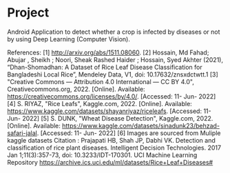# Project 

Android Application to detect whether a crop is infected by diseases or not by using Deep Learning (Computer Vision). 


References:
[1] http://arxiv.org/abs/1511.08060.
[2] Hossain, Md Fahad; Abujar , Sheikh ; Noori, Sheak Rashed Haider ; Hossain, Syed Akhter (2021), “Dhan-Shomadhan: A Dataset of Rice Leaf Disease Classification for Bangladeshi Local Rice”, Mendeley Data, V1, doi: 10.17632/znsxdctwtt.1
[3] "Creative Commons — Attribution 4.0 International — CC BY 4.0", Creativecommons.org, 2022. [Online]. Available: https://creativecommons.org/licenses/by/4.0/. [Accessed: 11- Jun- 2022]
[4] S. RIYAZ, "Rice Leafs", Kaggle.com, 2022. [Online]. Available: https://www.kaggle.com/datasets/shayanriyaz/riceleafs. [Accessed: 11- Jun- 2022]
[5] S. DUNK, "Wheat Disease Detection", Kaggle.com, 2022. [Online]. Available: https://www.kaggle.com/datasets/sinadunk23/behzad-safari-jalal. [Accessed: 11- Jun- 2022]
[6] Images are sourced from Muliple kaggle datasets
Citation :
Prajapati HB, Shah JP, Dabhi VK. Detection and classification of rice plant diseases. Intelligent Decision Technologies. 2017 Jan 1;11(3):357-73, doi: 10.3233/IDT-170301.
UCI Machine Learning Repository
https://archive.ics.uci.edu/ml/datasets/Rice+Leaf+Diseases#

